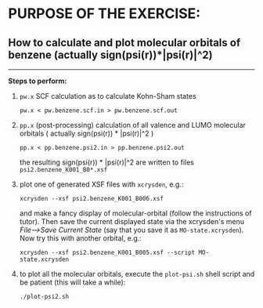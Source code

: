 # PURPOSE OF THE EXERCISE: 
## How to calculate and plot molecular orbitals of benzene (actually sign(psi(r))*|psi(r)|^2)
-------------------------------------------------------

**Steps to perform:**

1. `pw.x` SCF calculation as to calculate Kohn-Sham states

       pw.x < pw.benzene.scf.in > pw.benzene.scf.out


2. `pp.x` (post-processing) calculation of all valence and LUMO
   molecular orbitals ( actually sign(psi(r)) * |psi(r)|^2 )

       pp.x < pp.benzene.psi2.in > pp.benzene.psi2.out

   the resulting sign(psi(r)) * |psi(r)|^2 are written to files
   `psi2.benzene_K001_B0*.xsf`


3. plot one of generated XSF files with `xcrysden`, e.g.:

       xcrysden --xsf psi2.benzene_K001_B006.xsf

    and make a fancy display of molecular-orbital (follow the
    instructions of tutor). Then save the current displayed state via
    the xcrysden's menu *File-->Save Current State* (say that you save
    it as `MO-state.xcrysden`). Now try this with another orbital, e.g.:

       xcrysden --xsf psi2.benzene_K001_B005.xsf --script MO-state.xcrysden
 

4. to plot all the molecular orbitals, execute the `plot-psi.sh` shell
   script and be patient (this will take a while):

       ./plot-psi2.sh
